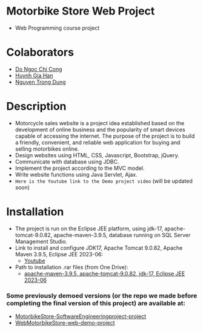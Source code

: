 # Motorbike Store Web Project
- Web Programming course project

# Colaborators
- [Do Ngoc Chi Cong](https://github.com/DoNCCong)
- [Huynh Gia Han](https://github.com/hg27haan)
- [Nguyen Trong Dung](https://github.com/NgTrDung)

# Description
- Motorcycle sales website is a project idea established based on the development of online business and the popularity of smart devices capable of accessing the internet. The purpose of the project is to build a friendly, convenient, and reliable web application for buying and selling motorbikes online.
- Design websites using HTML, CSS, Javascript, Bootstrap, jQuery.
- Communicate with database using JDBC.
-	Implement the project according to the MVC model.
-	Write website functions using Java Servlet, Ajax.
- `Here is the Youtube link to the Demo project video` (will be updated soon)


# Installation
- The project is run on the Eclipse JEE platform, using jdk-17, apache-tomcat-9.0.82, apache-maven-3.9.5, database running on SQL Server Management Studio.
- Link to install and configure JDK17, Apache Tomcat 9.0.82, Apache Maven 3.9.5, Eclipse JEE 2023-06:
  - [Youtube](https://youtu.be/7dh9lQr5tHY?si=NSUOaB9izGcUNQdp)
- Path to installation .rar files (from One Drive):
  - [apache-maven-3.9.5, apache-tomcat-9.0.82, jdk-17, Eclipse JEE 2023-06]([https://1drv.ms/u/s!Al6AmgfoPYormCvRhwlnnuTX-vKG?e=p72nwE](https://1drv.ms/u/c/2b8a3de8079a805e/Ebm4lnEjpTNNuVxvHuk8DogBoQ7ZiH1yokDueMDmFcxJaw?e=T9m4B7))

### Some previously demoed versions (or the repo we made before completing the final version of this project) are available at:
- [MotorbikeStore-SoftwareEngineeringproject-project](https://github.com/hg27haan/MotorbikeStore-SoftwareEngineeringproject-project)
- [WebMotorbikeStore-web-demo-project](https://github.com/hg27haan/WebMotorbikeStore-web-demo-project)

